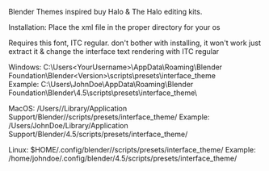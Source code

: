 Blender Themes inspired buy Halo & The Halo editing kits.

Installation: Place the xml file in the proper directory for your os

Requires this font, ITC regular. don't bother with installing,
it won't work just extract it & change the interface text rendering with ITC regular

Windows: C:\Users\<YourUsername>\AppData\Roaming\Blender Foundation\Blender\<Version>\scripts\presets\interface_theme\
Example: C:\Users\JohnDoe\AppData\Roaming\Blender Foundation\Blender\4.5\scripts\presets\interface_theme\

MacOS: /Users/<YourUsername>/Library/Application Support/Blender/<Version>/scripts/presets/interface_theme/
Example: /Users/JohnDoe/Library/Application Support/Blender/4.5/scripts/presets/interface_theme/

Linux: $HOME/.config/blender/<Version>/scripts/presets/interface_theme/
Example: /home/johndoe/.config/blender/4.5/scripts/presets/interface_theme/

